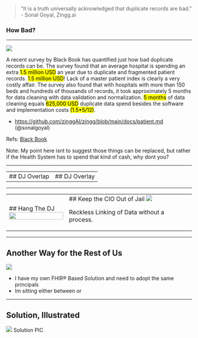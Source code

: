 <!-- .slide: data-background="#111d30" -->

> "It is a truth universally acknowledged that duplicate records are bad."  - Sonal Goyal, Zingg.ai

### How Bad? <!-- .element: class="r-fit-text" -->
---
<!-- .slide: data-background="#111d30" -->

<img src="{{asset_folder}}/spend-money.png" />

A recent survey by Black Book has quantified just how bad duplicate records can be. The survey found that an average hospital is spending an extra <mark>1.5 million USD</mark> an year due to duplicate and fragmented patient records. <mark>1.5 million USD</mark>! Lack of a master patient index is clearly a very costly affair.  The survey also found that with hospitals with more than 150 beds and hundreds of thousands of records, it took approximately 5 months for data cleaning with data validation and normalization. <mark>5 months</mark> of data cleaning equals <mark>625,000 USD</mark> duplicate data spend besides the software and implementation costs <mark>(1.5*5/12)</mark>.

- https://github.com/zinggAI/zingg/blob/main/docs/patient.md (@sonalgoyal)

Refs: 
 [Black Book](https://blackbookmarketresearch.newswire.com/news/improving-provider-interoperability-congruently-increasing-patient-20426295)

Note:
My point here isnt to suggest those things can be replaced, but rather if the Health System
has to spend that kind of cash, why dont you?

---
<!-- .slide: data-background="#111d30" -->

<table>

<tr>
<td>
## DJ Overlap


</td>
<td>
## DJ Overlay


</td>
</tr>
</table>


---
<!-- .slide: data-background="#111d30" -->

<table>

<tr>
<td>
## Hang The DJ

<img width="100%" src="{{asset_folder}}/safety-protect-guard.png" />

</td>
<td>
## Keep the CIO Out of Jail

<img src="{{asset_folder}}/cio_jail.png" />

Reckless Linking of Data without a process.

</td>
</tr>
</table>


---
<!-- .slide: data-background="#111d30" -->
## Another Way for the Rest of Us 

 <img src="{{asset_folder}}/pholder.png" />

- I have my own FHIR® Based Solution and need to adopt the same principals 
- Im sitting either between or 

---
<!-- .slide: data-background="#111d30" -->
## Solution, Illustrated

 <img src="{{asset_folder}}/pholder.png" />
Solution PIC